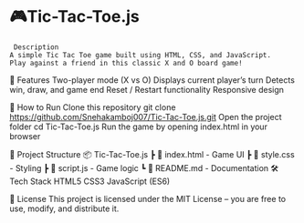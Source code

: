 # 🎮Tic-Tac-Toe.js

     Description
    A simple Tic Tac Toe game built using HTML, CSS, and JavaScript.
    Play against a friend in this classic X and O board game!

📌 Features
Two-player mode (X vs O)
Displays current player’s turn
Detects win, draw, and game end
Reset / Restart functionality
Responsive design

🚀 How to Run
Clone this repository
git clone https://github.com/Snehakamboj007/Tic-Tac-Toe.js.git
Open the project folder
cd Tic-Tac-Toe.js
Run the game by opening index.html in your browser

📂 Project Structure
📦 Tic-Tac-Toe.js
 ┣ 📜 index.html - Game UI
 ┣ 📜 style.css  - Styling
 ┣ 📜 script.js  - Game logic
 ┗ 📜 README.md  - Documentation
 🛠️ Tech Stack
HTML5
CSS3
JavaScript (ES6)

📜 License
This project is licensed under the MIT License – you are free to use, modify, and distribute it.